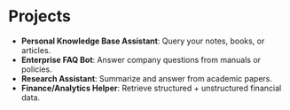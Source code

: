 # Projects

- **Personal Knowledge Base Assistant**: Query your notes, books, or articles.
- **Enterprise FAQ Bot**: Answer company questions from manuals or policies.
- **Research Assistant**: Summarize and answer from academic papers.
- **Finance/Analytics Helper**: Retrieve structured + unstructured financial data.
